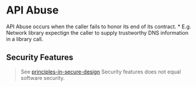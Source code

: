 # API Abuse
API Abuse occurs when the caller fails to honor its end of its contract.
    * E.g. Network library expectign the caller to supply trustworthy DNS information in a library call.

## Security Features
> See [principles-in-secure-design](../principles-in-secure-design/readme.md ) 
Security features does not equal software security.

